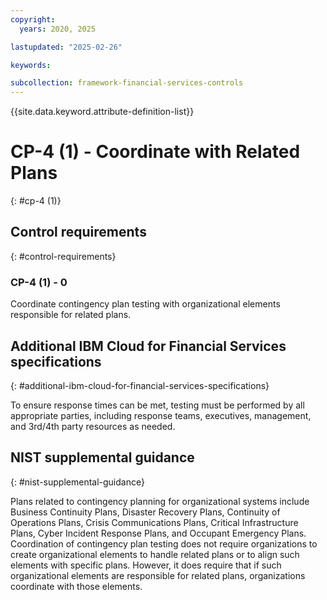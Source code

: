 ```yaml
---
copyright:
  years: 2020, 2025

lastupdated: "2025-02-26"

keywords:

subcollection: framework-financial-services-controls
---
```


{{site.data.keyword.attribute-definition-list}}

# CP-4 (1) -  Coordinate with Related Plans
{: #cp-4 (1)}

## Control requirements
{: #control-requirements}



### CP-4 (1) - 0


Coordinate contingency plan testing with organizational elements responsible for related plans.






## Additional IBM Cloud for Financial Services specifications
{: #additional-ibm-cloud-for-financial-services-specifications}

To ensure response times can be met, testing must be performed by all appropriate parties, including response teams, executives, management, and 3rd/4th party resources as needed.







## NIST supplemental guidance
{: #nist-supplemental-guidance}

Plans related to contingency planning for organizational systems include Business Continuity Plans, Disaster Recovery Plans, Continuity of Operations Plans, Crisis Communications Plans, Critical Infrastructure Plans, Cyber Incident Response Plans, and Occupant Emergency Plans. Coordination of contingency plan testing does not require organizations to create organizational elements to handle related plans or to align such elements with specific plans. However, it does require that if such organizational elements are responsible for related plans, organizations coordinate with those elements.
